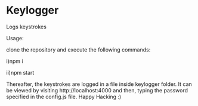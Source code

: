 # Keylogger
Logs keystrokes

Usage:

clone the repository and execute the following commands:

i)npm i

ii)npm start

Thereafter, the keystrokes are logged in a file inside keylogger folder. It can be viewed by visiting http://localhost:4000 and then, typing the password specified in the config.js file. Happy Hacking :)
